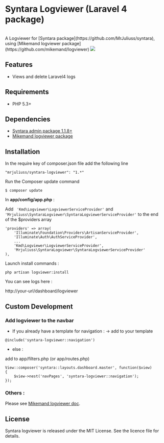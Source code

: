 # Syntara Logviewer (Laravel 4 package)

<br>
A Logviewer for [Syntara package](https://github.com/MrJuliuss/syntara), using [Mikemand logviewer package](https://github.com/mikemand/logviewer)


<img src="https://raw.github.com/MrJuliuss/syntara-logviewer/master/screenshots/logviewer.png" />

## Features

* Views and delete Laravel4 logs

## Requirements
* PHP 5.3+

## Dependencies

* [Syntara admin package 1.1.8+](https://github.com/MrJuliuss/syntara)
* [Mikemand logviewer package](https://github.com/mikemand/logviewer)

## Installation

In the require key of composer.json file add the following line

```"mrjuliuss/syntara-logviewer": "1.*"```

Run the Composer update command

```$ composer update```

In **app/config/app.php** :

Add  ``` 'Kmd\Logviewer\LogviewerServiceProvider'``` and  ```'Mrjuliuss\SyntaraLogviewer\SyntaraLogviewerServiceProvider'``` to the end of the $providers array

    'providers' => array(
        'Illuminate\Foundation\Providers\ArtisanServiceProvider',
        'Illuminate\Auth\AuthServiceProvider',
        ...
        'Kmd\Logviewer\LogviewerServiceProvider',
        'Mrjuliuss\SyntaraLogviewer\SyntaraLogviewerServiceProvider'
    ),

Launch install commands :

```php artisan logviewer:install```

You can see logs here :

http://your-url/dashboard/logviewer

## Custom Development

### Add logviewer to the navbar

- If you already have a template for navigation : 
-> add to your template

```@include('syntara-logviewer::navigation')```

- else : 

add to app/filters.php (or app/routes.php)

    View::composer('syntara::layouts.dashboard.master', function($view)
    {
        $view->nest('navPages', 'syntara-logviewer::navigation');
    });

### Others : 

Please see [Mikemand logviewer doc](https://github.com/mikemand/logviewer).

## License

Syntara logviewer is released under the MIT License. See the licence file for details.
